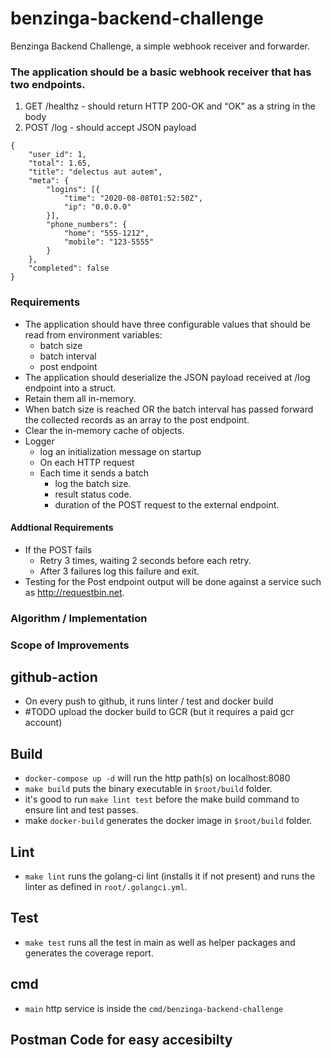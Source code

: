 # benzinga-backend-challenge
Benzinga Backend Challenge, a simple webhook receiver and forwarder.

### The application should be a basic webhook receiver that has two endpoints.
1. GET /healthz - should return HTTP 200-OK and “OK” as a string in the body
2. POST /log - should accept JSON payload

```
{
    "user_id": 1,
    "total": 1.65,
    "title": "delectus aut autem",
    "meta": {
        "logins": [{
            "time": "2020-08-08T01:52:50Z",
            "ip": "0.0.0.0"
        }],
        "phone_numbers": {
            "home": "555-1212",
            "mobile": "123-5555"
        }
    },
    "completed": false
}
```

### Requirements 

- The application should have three configurable values that should be read from environment variables: 
   - batch size
   - batch interval  
   - post endpoint
- The application should deserialize the JSON payload received at /log endpoint into a struct.
- Retain them all in-memory.
- When batch size is reached OR the batch interval has passed forward the collected records as an array to the post endpoint.
- Clear the in-memory cache of objects.
- Logger 
   - log an initialization message on startup 
   - On each HTTP request 
   - Each time it sends a batch  
     - log the batch size.
     - result status code.
     - duration of the POST request to the external endpoint. 
#### Addtional Requirements 
- If the POST fails 
   - Retry 3 times, waiting 2 seconds before each retry. 
   - After 3 failures log this failure and exit. 
- Testing for the Post endpoint output will be done against a service such as http://requestbin.net.

### Algorithm / Implementation

### Scope of Improvements

## github-action

- On every push to github, it runs linter / test and docker build
- #TODO upload the docker build to GCR (but it requires a paid gcr account)

## Build

- `docker-compose up -d` will run the http path(s) on localhost:8080
- `make build` puts the binary executable in `$root/build` folder.
- it's good to run `make lint test` before the make build command to ensure lint and test passes.
- make `docker-build` generates the docker image in `$root/build` folder.

## Lint
- `make lint` runs the golang-ci lint (installs it if not present) and runs the linter as defined in `root/.golangci.yml`.

## Test
- `make test` runs all the test in main as well as helper packages and generates the coverage report.

## cmd
- `main` http service is inside the `cmd/benzinga-backend-challenge`

## Postman Code for easy accesibilty
